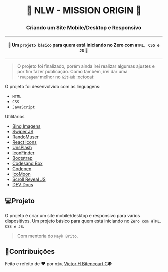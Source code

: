 # <p align="center">:rocket: NLW - MISSION ORIGIN :rocket:</p>
### <p align="center">Criando um Site Mobile/Desktop e Responsivo</p>
***
#### <p align="center">:construction: Um `projeto básico` para quem está iniciando no Zero com `HTML, CSS e JS` :construction:</p>
---
> O projeto foi finalizado, porém ainda irei realizar algumas ajustes e por fim fazer publicação. Como também, irei dar uma `"roupagem"`melhor no `GitHub` :octocat:

O projeto foi desenvolvido com as linguagens:
- ``HTML``
- ``CSS``
- ``JavaScript``

Utilitários
- [Bing Imagens](https://www.bing.com/?scope=images&nr=1&FORM=NOFORM)
- [Swiper JS](https://swiperjs.com/)
- [RandoMuser](https://randomuser.me/)
- [React Icons](https://react-icons.github.io/react-icons/)
- [UnsPlash](https://unsplash.com/)
- [IconFinder](https://www.iconfinder.com/)
- [Bootstrap](https://getbootstrap.com.br/)
- [Codesand Box](https://codesandbox.io/s/)
- [Codepen](https://codepen.io/pen/)
- [IcoMoon](https://icomoon.io/app/#/select)
- [Scroll Reveal JS](https://scrollrevealjs.org/guide/hello-world.html)
- [DEV Docs](https://devdocs.io/)
## :computer:Projeto
O projeto é criar um site mobile/desktop e responsivo para vários dispositivos. 
Um projeto básico para quem está iniciando no `Zero com HTML, CSS e JS`. 
> Com mentoria do `Mayk Brito`.


## 📝Contribuições
Feito e refeito de :heart: por `mim`, [Victor H Bitencourt C](https://github.com/vhbitencourtc/):alien:
